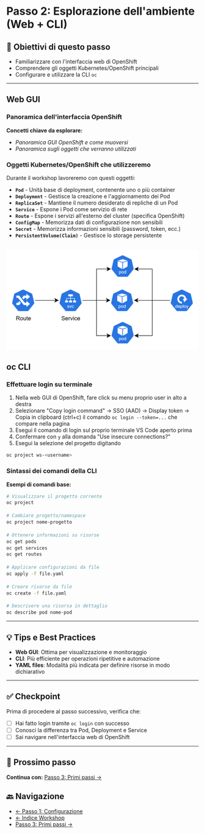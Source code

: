 # Passo 2: Esplorazione dell'ambiente (Web + CLI)

## 🎯 Obiettivi di questo passo

- Familiarizzare con l'interfaccia web di OpenShift
- Comprendere gli oggetti Kubernetes/OpenShift principali
- Configurare e utilizzare la CLI `oc`

---

## Web GUI

### Panoramica dell'interfaccia OpenShift

**Concetti chiave da esplorare:**
- _Panoramica GUI OpenShift e come muoversi_
- _Panoramica sugli oggetti che verranno utilizzati_

### Oggetti Kubernetes/OpenShift che utilizzeremo

Durante il workshop lavoreremo con questi oggetti:

- **`Pod`** - Unità base di deployment, contenente uno o più container
- **`Deployment`** - Gestisce la creazione e l'aggiornamento dei Pod
- **`ReplicaSet`** - Mantiene il numero desiderato di repliche di un Pod
- **`Service`** - Espone i Pod come servizio di rete
- **`Route`** - Espone i servizi all'esterno del cluster (specifica OpenShift)
- **`ConfigMap`** - Memorizza dati di configurazione non sensibili
- **`Secret`** - Memorizza informazioni sensibili (password, token, ecc.)
- **`PersistentVolume(Claim)`** - Gestisce lo storage persistente

![Componenti Kubernetes/OpenShift](../imgs/network.png)
---

## oc CLI

### Effettuare login su terminale

1. Nella web GUI di OpenShift, fare click su menu proprio user in alto a destra
2. Selezionare "Copy login command" → SSO (AAD) → Display token → Copia in clipboard (ctrl+c) il comando `oc login --token=...` che compare nella pagina
3. Esegui il comando di login sul proprio terminale VS Code aperto prima
4. Confermare con `y` alla domanda "Use insecure connections?"
5. Esegui la selezione del progetto digitando 
```bash
oc project ws-<username>
```

### Sintassi dei comandi della CLI

**Esempi di comandi base:**

```bash
# Visualizzare il progetto corrente
oc project

# Cambiare progetto/namespace
oc project nome-progetto

# Ottenere informazioni su risorse
oc get pods
oc get services
oc get routes

# Applicare configurazioni da file
oc apply -f file.yaml

# Creare risorse da file
oc create -f file.yaml

# Descrivere una risorsa in dettaglio
oc describe pod nome-pod
```

---

## 💡 Tips e Best Practices

- **Web GUI**: Ottima per visualizzazione e monitoraggio
- **CLI**: Più efficiente per operazioni ripetitive e automazione
- **YAML files**: Modalità più indicata per definire risorse in modo dichiarativo

---

## ✅ Checkpoint

Prima di procedere al passo successivo, verifica che:

- [ ] Hai fatto login tramite `oc login` con successo
- [ ] Conosci la differenza tra Pod, Deployment e Service
- [ ] Sai navigare nell'interfaccia web di OpenShift

---

## 🚀 Prossimo passo

**Continua con:** [Passo 3: Primi passi →](./passo-3-primi-passi.md)

## 🔙 Navigazione

- [← Passo 1: Configurazione](./passo-1-configurazione.md)
- [← Indice Workshop](./README.md)
- [Passo 3: Primi passi →](./passo-3-primi-passi.md)